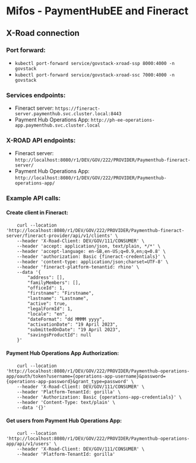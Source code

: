 # Mifos - PaymentHubEE and Fineract

## X-Road connection 

### Port forward:
* `kubectl port-forward service/govstack-xroad-ssp 8000:4000 -n govstack`
* `kubectl port-forward service/govstack-xroad-ssc 7000:4000 -n govstack`

### Services endpoints:
* Fineract server: `https://fineract-server.paymenthub.svc.cluster.local:8443`
* Payment Hub Operations App: `http://ph-ee-operations-app.paymenthub.svc.cluster.local`


### X-ROAD API endpoints:

* Fineract server: `http://localhost:8080/r1/DEV/GOV/222/PROVIDER/Paymenthub-fineract-server/`
* Payment Hub Operations App: `http://localhost:8080/r1/DEV/GOV/222/PROVIDER/Paymenthub-operations-app/`


### Example API calls:

#### Create client in Fineract:
```
    curl --location 'http://localhost:8080/r1/DEV/GOV/222/PROVIDER/Paymenthub-fineract-server/fineract-provider/api/v1/clients' \
    --header 'X-Road-Client: DEV/GOV/111/CONSUMER' \
    --header 'accept: application/json, text/plain, */*' \
    --header 'accept-language: en-GB,en-US;q=0.9,en;q=0.8' \
    --header 'authorization: Basic {fineract-credentials}' \
    --header 'content-type: application/json;charset=UTF-8' \
    --header 'fineract-platform-tenantid: rhino' \
    --data '{
        "address": [],
        "familyMembers": [],
        "officeId": 1,
        "firstname": "Firstname",
        "lastname": "Lastname",
        "active": true,
        "legalFormId": 1,
        "locale": "en",
        "dateFormat": "dd MMMM yyyy",
        "activationDate": "19 April 2023",
        "submittedOnDate": "19 April 2023",
        "savingsProductId": null
    }'
```

#### Payment Hub Operations App Authorization:
```
    curl --location 'http://localhost:8080/r1/DEV/GOV/222/PROVIDER/Paymenthub-operations-app/oauth/token?username={operations-app-username}&password={operations-app-password}&grant_type=password' \
    --header 'X-Road-Client: DEV/GOV/111/CONSUMER' \
    --header 'Platform-TenantId: gorilla' \
    --header 'Authorization: Basic {operations-app-credentials}' \
    --header 'Content-Type: text/plain' \
    --data '{}'
```

#### Get users from Payment Hub Operations App:
```
    curl --location 'http://localhost:8080/r1/DEV/GOV/222/PROVIDER/Paymenthub-operations-app/api/v1/users' \
    --header 'X-Road-Client: DEV/GOV/111/CONSUMER' \
    --header 'Platform-TenantId: gorilla'
```